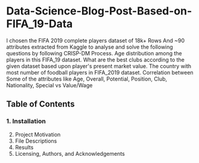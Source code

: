 # Data-Science-Blog-Post-Based-on-FIFA_19-Data
I chosen the FIFA 2019 complete players dataset of 18k+ Rows And ~90 attributes extracted from Kaggle to analyse and solve the following questions by following CRISP-DM Process.  Age distribution among the players in this FIFA_19 dataset. What are the best clubs according to the given dataset based upon player's present market value. The country with most number of foodball players in FIFA_2019 dataset. Correlation between Some of the attributes like Age, Overall, Potential, Position, Club, Nationality, Special vs Value/Wage

## Table of Contents
  ### 1. Installation
  2. Project Motivation
  3. File Descriptions
  4. Results
  5.  Licensing, Authors, and Acknowledgements

